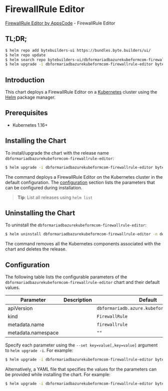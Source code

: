 # FirewallRule Editor

[FirewallRule Editor by AppsCode](https://byte.builders) - FirewallRule Editor

## TL;DR;

```bash
$ helm repo add bytebuilders-ui https://bundles.byte.builders/ui/
$ helm repo update
$ helm search repo bytebuilders-ui/dbformariadbazurekubeformcom-firewallrule-editor --version=v0.4.17
$ helm upgrade -i dbformariadbazurekubeformcom-firewallrule-editor bytebuilders-ui/dbformariadbazurekubeformcom-firewallrule-editor -n default --create-namespace --version=v0.4.17
```

## Introduction

This chart deploys a FirewallRule Editor on a [Kubernetes](http://kubernetes.io) cluster using the [Helm](https://helm.sh) package manager.

## Prerequisites

- Kubernetes 1.16+

## Installing the Chart

To install/upgrade the chart with the release name `dbformariadbazurekubeformcom-firewallrule-editor`:

```bash
$ helm upgrade -i dbformariadbazurekubeformcom-firewallrule-editor bytebuilders-ui/dbformariadbazurekubeformcom-firewallrule-editor -n default --create-namespace --version=v0.4.17
```

The command deploys a FirewallRule Editor on the Kubernetes cluster in the default configuration. The [configuration](#configuration) section lists the parameters that can be configured during installation.

> **Tip**: List all releases using `helm list`

## Uninstalling the Chart

To uninstall the `dbformariadbazurekubeformcom-firewallrule-editor`:

```bash
$ helm uninstall dbformariadbazurekubeformcom-firewallrule-editor -n default
```

The command removes all the Kubernetes components associated with the chart and deletes the release.

## Configuration

The following table lists the configurable parameters of the `dbformariadbazurekubeformcom-firewallrule-editor` chart and their default values.

|     Parameter      | Description |                        Default                        |
|--------------------|-------------|-------------------------------------------------------|
| apiVersion         |             | <code>dbformariadb.azure.kubeform.com/v1alpha1</code> |
| kind               |             | <code>FirewallRule</code>                             |
| metadata.name      |             | <code>firewallrule</code>                             |
| metadata.namespace |             | <code>""</code>                                       |


Specify each parameter using the `--set key=value[,key=value]` argument to `helm upgrade -i`. For example:

```bash
$ helm upgrade -i dbformariadbazurekubeformcom-firewallrule-editor bytebuilders-ui/dbformariadbazurekubeformcom-firewallrule-editor -n default --create-namespace --version=v0.4.17 --set apiVersion=dbformariadb.azure.kubeform.com/v1alpha1
```

Alternatively, a YAML file that specifies the values for the parameters can be provided while
installing the chart. For example:

```bash
$ helm upgrade -i dbformariadbazurekubeformcom-firewallrule-editor bytebuilders-ui/dbformariadbazurekubeformcom-firewallrule-editor -n default --create-namespace --version=v0.4.17 --values values.yaml
```
